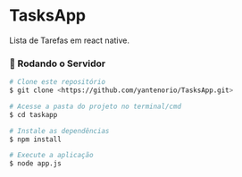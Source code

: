 <h1> TasksApp </h1>
<p>Lista de Tarefas em react native.<p> 
  
  ### 🎲 Rodando o Servidor

```bash
# Clone este repositório
$ git clone <https://github.com/yantenorio/TasksApp.git>

# Acesse a pasta do projeto no terminal/cmd
$ cd taskapp

# Instale as dependências
$ npm install

# Execute a aplicação 
$ node app.js

```
